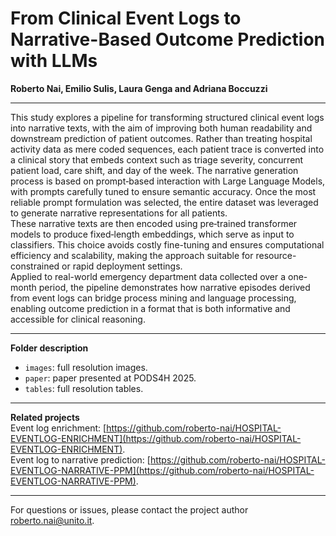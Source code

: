 # From Clinical Event Logs to Narrative-Based Outcome Prediction with LLMs

**Roberto Nai, Emilio Sulis, Laura Genga and Adriana Boccuzzi**

---

This study explores a pipeline for transforming structured clinical event logs into narrative texts, with the aim of improving both human readability and downstream prediction of patient outcomes. Rather than treating hospital activity data as mere coded sequences, each patient trace is converted into a clinical story that embeds context such as triage severity, concurrent patient load, care shift, and day of the week. The narrative generation process is based on prompt‑based interaction with Large Language Models, with prompts carefully tuned to ensure semantic accuracy. Once the most reliable prompt formulation was selected, the entire dataset was leveraged to generate narrative representations for all patients.  
These narrative texts are then encoded using pre‑trained transformer models to produce fixed‑length embeddings, which serve as input to classifiers. This choice avoids costly fine-tuning and ensures computational efficiency and scalability, making the approach suitable for resource-constrained or rapid deployment settings.  
Applied to real-world emergency department data collected over a one-month period, the pipeline demonstrates how narrative episodes derived from event logs can bridge process mining and language processing, enabling outcome prediction in a format that is both informative and accessible for clinical reasoning.  

---

**Folder description**
- `images`: full resolution images. 
- `paper`: paper presented at PODS4H 2025.
- `tables`: full resolution tables. 

<!-- - `event_log`: event log (base and enriched via script). -->
  
---

**Related projects**  
Event log enrichment: [https://github.com/roberto-nai/HOSPITAL-EVENTLOG-ENRICHMENT](https://github.com/roberto-nai/HOSPITAL-EVENTLOG-ENRICHMENT).   
Event log to narrative prediction: [https://github.com/roberto-nai/HOSPITAL-EVENTLOG-NARRATIVE-PPM](https://github.com/roberto-nai/HOSPITAL-EVENTLOG-NARRATIVE-PPM). 

---

For questions or issues, please contact the project author [roberto.nai@unito.it](roberto.nai@unito.it).
